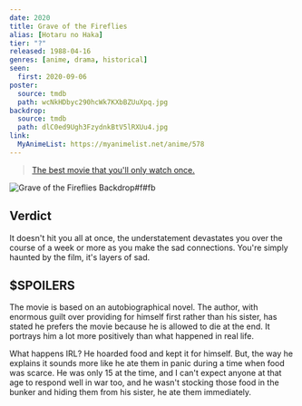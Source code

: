 ```yaml
---
date: 2020
title: Grave of the Fireflies
alias: [Hotaru no Haka]
tier: "?"
released: 1988-04-16
genres: [anime, drama, historical]
seen:
  first: 2020-09-06
poster:
  source: tmdb
  path: wcNkHDbyc290hcWk7KXbBZUuXpq.jpg
backdrop:
  source: tmdb
  path: dlC0ed9Ugh3FzydnkBtV5lRXUu4.jpg
link:
  MyAnimeList: https://myanimelist.net/anime/578
---
```


> [The best movie that you'll only watch once.](https://www.reddit.com/r/AskReddit/comments/j3jjom/what_movie_fucked_you_straight_in_your_feelings/g7cm9qe?context=3)

![Grave of the Fireflies Backdrop#f#fb](https://image.tmdb.org/t/p/w1280/x5SRTwGtATzvFjRZXJxmitfqH4y.jpg "Source: TMDB")

## Verdict

It doesn't hit you all at once, the understatement devastates you over the course of a week or more as you make the sad connections. You're simply haunted by the film, it's layers of sad.

## $SPOILERS

The movie is based on an autobiographical novel. The author, with enormous guilt over providing for himself first rather than his sister, has stated he prefers the movie because he is allowed to die at the end. It portrays him a lot more positively than what happened in real life.

What happens IRL? He hoarded food and kept it for himself. But, the way he explains it sounds more like he ate them in panic during a time when food was scarce. He was only 15 at the time, and I can't expect anyone at that age to respond well in war too, and he wasn't stocking those food in the bunker and hiding them from his sister, he ate them immediately.
